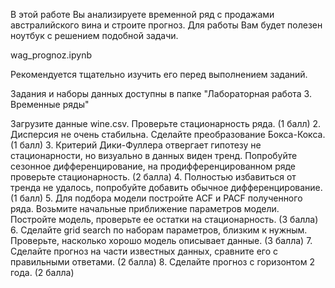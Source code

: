 В этой работе Вы анализируете временной ряд с продажами австралийского вина и строите прогноз. Для работы Вам будет полезен ноутбук с решением подобной задачи.

wag_prognoz.ipynb

Рекомендуется тщательно изучить его перед выполнением заданий.

Задания и наборы данных доступны в папке "Лабораторная работа 3. Временные ряды"

Загрузите данные wine.csv. Проверьте стационарность ряда. (1 балл)
2. Дисперсия не очень стабильна. Сделайте преобразование Бокса-Кокса. (1 балл)
3. Критерий Дики-Фуллера отвергает гипотезу не стационарности, но визуально в
данных виден тренд. Попробуйте сезонное дифференцирование, на
продифференцированном ряде проверьте стационарность. (2 балла)
4. Полностью избавиться от тренда не удалось, попробуйте добавить обычное
дифференцирование. (1 балл)
5. Для подбора модели постройте ACF и PACF полученного ряда. Возьмите
начальные приближение параметров модели. Постройте модель, проверьте ее
остатки на стационарность. (3 балла)
6. Сделайте grid search по наборам параметров, близким к нужным. Проверьте,
насколько хорошо модель описывает данные. (3 балла)
7. Сделайте прогноз на части известных данных, сравните его с правильными
ответами. (2 балла)
8. Сделайте прогноз с горизонтом 2 года. (2 балла)